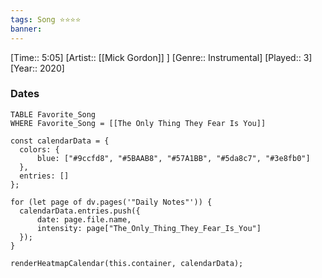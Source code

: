 ```yaml
---
tags: Song ⭐⭐⭐⭐ 
banner:
---
```

[Time:: 5:05]
[Artist:: [[Mick Gordon]] ]
[Genre:: Instrumental]
[Played:: 3]
[Year:: 2020]
### Dates
````dataview
TABLE Favorite_Song
WHERE Favorite_Song = [[The Only Thing They Fear Is You]]
````

  ```dataviewjs
const calendarData = { 
	colors: { 
		blue: ["#9ccfd8", "#5BAAB8", "#57A1BB", "#5da8c7", "#3e8fb0"] 
	}, 
	entries: [] 
}; 

for (let page of dv.pages('"Daily Notes"')) { 
	calendarData.entries.push({ 
		date: page.file.name, 
		intensity: page["The_Only_Thing_They_Fear_Is_You"]
	}); 
} 

renderHeatmapCalendar(this.container, calendarData);
```
